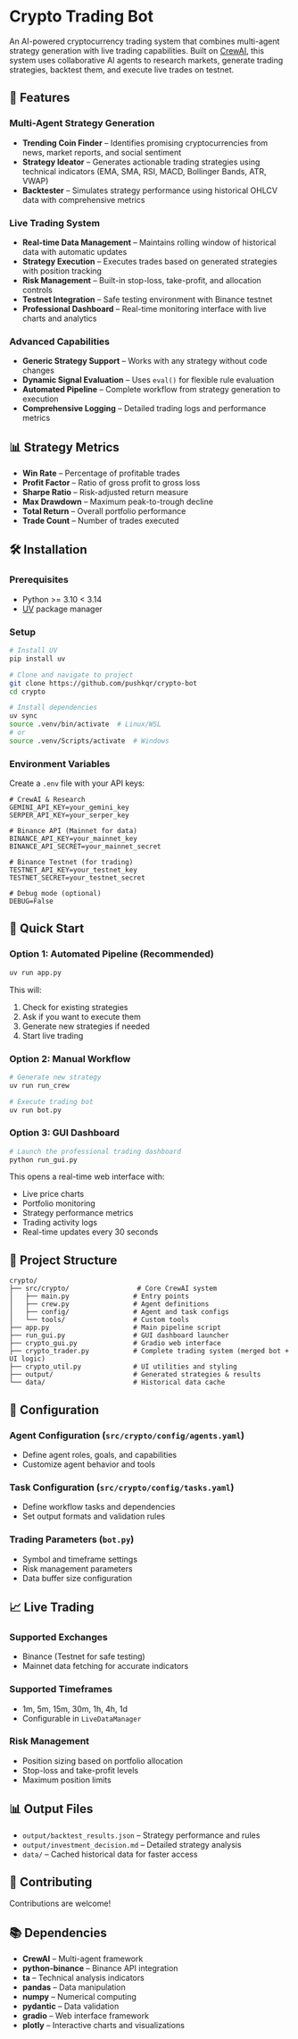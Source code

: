 # Crypto Trading Bot

An AI-powered cryptocurrency trading system that combines multi-agent strategy generation with live trading capabilities. Built on [CrewAI](https://crewai.com), this system uses collaborative AI agents to research markets, generate trading strategies, backtest them, and execute live trades on testnet.

## 🚀 Features

### **Multi-Agent Strategy Generation**
- **Trending Coin Finder** – Identifies promising cryptocurrencies from news, market reports, and social sentiment
- **Strategy Ideator** – Generates actionable trading strategies using technical indicators (EMA, SMA, RSI, MACD, Bollinger Bands, ATR, VWAP)
- **Backtester** – Simulates strategy performance using historical OHLCV data with comprehensive metrics

### **Live Trading System**
- **Real-time Data Management** – Maintains rolling window of historical data with automatic updates
- **Strategy Execution** – Executes trades based on generated strategies with position tracking
- **Risk Management** – Built-in stop-loss, take-profit, and allocation controls
- **Testnet Integration** – Safe testing environment with Binance testnet
- **Professional Dashboard** – Real-time monitoring interface with live charts and analytics

### **Advanced Capabilities**
- **Generic Strategy Support** – Works with any strategy without code changes
- **Dynamic Signal Evaluation** – Uses `eval()` for flexible rule evaluation
- **Automated Pipeline** – Complete workflow from strategy generation to execution
- **Comprehensive Logging** – Detailed trading logs and performance metrics

## 📊 Strategy Metrics

- **Win Rate** – Percentage of profitable trades
- **Profit Factor** – Ratio of gross profit to gross loss
- **Sharpe Ratio** – Risk-adjusted return measure
- **Max Drawdown** – Maximum peak-to-trough decline
- **Total Return** – Overall portfolio performance
- **Trade Count** – Number of trades executed

## 🛠️ Installation

### Prerequisites
- Python >= 3.10 < 3.14
- [UV](https://docs.astral.sh/uv/) package manager

### Setup
```bash
# Install UV
pip install uv

# Clone and navigate to project
git clone https://github.com/pushkqr/crypto-bot
cd crypto

# Install dependencies
uv sync
source .venv/bin/activate  # Linux/WSL
# or
source .venv/Scripts/activate  # Windows
```

### Environment Variables
Create a `.env` file with your API keys:

```env
# CrewAI & Research
GEMINI_API_KEY=your_gemini_key
SERPER_API_KEY=your_serper_key

# Binance API (Mainnet for data)
BINANCE_API_KEY=your_mainnet_key
BINANCE_API_SECRET=your_mainnet_secret

# Binance Testnet (for trading)
TESTNET_API_KEY=your_testnet_key
TESTNET_SECRET=your_testnet_secret

# Debug mode (optional)
DEBUG=False
```

## 🚀 Quick Start

### **Option 1: Automated Pipeline (Recommended)**
```bash
uv run app.py
```
This will:
1. Check for existing strategies
2. Ask if you want to execute them
3. Generate new strategies if needed
4. Start live trading

### **Option 2: Manual Workflow**
```bash
# Generate new strategy
uv run run_crew

# Execute trading bot
uv run bot.py
```

### **Option 3: GUI Dashboard**
```bash
# Launch the professional trading dashboard
python run_gui.py
```
This opens a real-time web interface with:
- Live price charts
- Portfolio monitoring
- Strategy performance metrics
- Trading activity logs
- Real-time updates every 30 seconds


## 📁 Project Structure

```
crypto/
├── src/crypto/                 # Core CrewAI system
│   ├── main.py                # Entry points
│   ├── crew.py                # Agent definitions
│   ├── config/                # Agent and task configs
│   └── tools/                 # Custom tools
├── app.py                     # Main pipeline script
├── run_gui.py                 # GUI dashboard launcher
├── crypto_gui.py              # Gradio web interface
├── crypto_trader.py           # Complete trading system (merged bot + UI logic)
├── crypto_util.py             # UI utilities and styling
├── output/                    # Generated strategies & results
└── data/                      # Historical data cache
```

## 🔧 Configuration

### **Agent Configuration** (`src/crypto/config/agents.yaml`)
- Define agent roles, goals, and capabilities
- Customize agent behavior and tools

### **Task Configuration** (`src/crypto/config/tasks.yaml`)
- Define workflow tasks and dependencies
- Set output formats and validation rules

### **Trading Parameters** (`bot.py`)
- Symbol and timeframe settings
- Risk management parameters
- Data buffer size configuration

## 📈 Live Trading

### **Supported Exchanges**
- Binance (Testnet for safe testing)
- Mainnet data fetching for accurate indicators

### **Supported Timeframes**
- 1m, 5m, 15m, 30m, 1h, 4h, 1d
- Configurable in `LiveDataManager`

### **Risk Management**
- Position sizing based on portfolio allocation
- Stop-loss and take-profit levels
- Maximum position limits

## 📊 Output Files

- `output/backtest_results.json` – Strategy performance and rules
- `output/investment_decision.md` – Detailed strategy analysis
- `data/` – Cached historical data for faster access

## 🤝 Contributing

Contributions are welcome!

## 📚 Dependencies

- **CrewAI** – Multi-agent framework
- **python-binance** – Binance API integration
- **ta** – Technical analysis indicators
- **pandas** – Data manipulation
- **numpy** – Numerical computing
- **pydantic** – Data validation
- **gradio** – Web interface framework
- **plotly** – Interactive charts and visualizations
